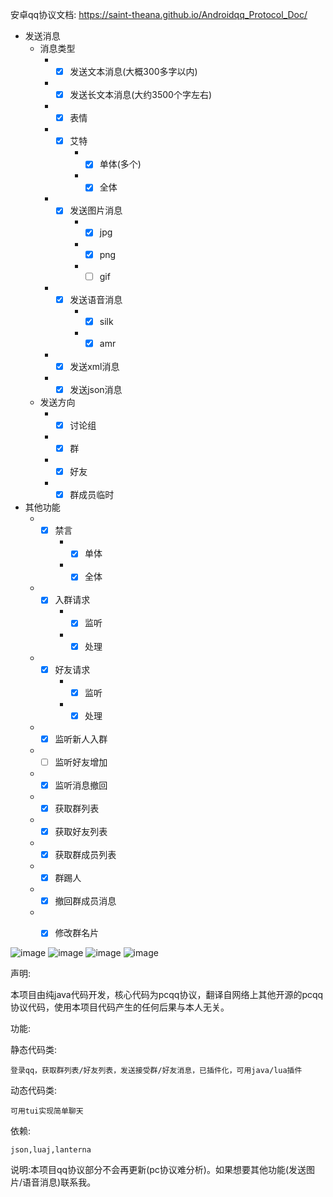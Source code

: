 安卓qq协议文档:
https://saint-theana.github.io/Androidqq_Protocol_Doc/

* 发送消息
    * 消息类型
        * - [x] 发送文本消息(大概300多字以内)
        * - [x] 发送长文本消息(大约3500个字左右)
        * - [x] 表情
        * - [x] 艾特
             * - [x] 单体(多个)
             * - [x] 全体
        * - [x] 发送图片消息
            * - [x] jpg
            * - [x] png
            * - [ ] gif
        * - [x] 发送语音消息
            * - [x] silk
            * - [x] amr
        * - [x] 发送xml消息
        * - [x] 发送json消息
    * 发送方向
        * - [x] 讨论组
        * - [x] 群
        * - [x] 好友
        * - [x] 群成员临时
        
* 其他功能
    * - [x] 禁言
        * - [x] 单体
        * - [x] 全体
    * - [x] 入群请求
        * - [x] 监听
        * - [x] 处理
    * - [x] 好友请求
        * - [x] 监听
        * - [x] 处理
    * - [x] 监听新人入群
    * - [ ] 监听好友增加
    * - [x] 监听消息撤回
    * - [x] 获取群列表
    * - [x] 获取好友列表
    * - [x] 获取群成员列表
    * - [x] 群踢人
    * - [x] 撤回群成员消息
    * - [x] 修改群名片

    






![image](https://github.com/Saint-Theana/RingZux_QQ/raw/master/screenshot/1.png)
![image](https://github.com/Saint-Theana/RingZux_QQ/raw/master/screenshot/2.png)
![image](https://github.com/Saint-Theana/RingZux_QQ/raw/master/screenshot/3.png)
![image](https://github.com/Saint-Theana/RingZux_QQ/raw/master/screenshot/4.png)





声明:

本项目由纯java代码开发，核心代码为pcqq协议，翻译自网络上其他开源的pcqq协议代码，使用本项目代码产生的任何后果与本人无关。

功能:

  静态代码类:

    登录qq，获取群列表/好友列表，发送接受群/好友消息，已插件化，可用java/lua插件
  动态代码类:

    可用tui实现简单聊天

依赖:

    json,luaj,lanterna


说明:本项目qq协议部分不会再更新(pc协议难分析)。如果想要其他功能(发送图片/语音消息)联系我。

